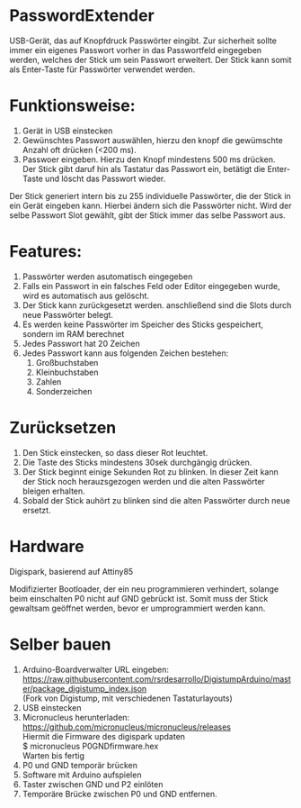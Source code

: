 # PasswordExtender
USB-Gerät, das auf Knopfdruck Passwörter eingibt.
Zur sicherheit sollte immer ein eigenes Passwort vorher in das Passwortfeld eingegeben werden, welches der Stick um sein Passwort erweitert. Der Stick kann somit als Enter-Taste für Passwörter verwendet werden.

# Funktionsweise:

1. Gerät in USB einstecken
2. Gewünschtes Passwort auswählen, hierzu den knopf die gewümschte Anzahl oft drücken (<200 ms).
3. Passwoer eingeben. Hierzu den Knopf mindestens 500 ms drücken.  
   Der Stick gibt daruf hin als Tastatur das Passwort ein, betätigt die Enter-Taste und löscht das Passwort wieder.

Der Stick generiert intern bis zu 255 individuelle Passwörter, die der Stick in ein Gerät eingeben kann. Hierbei ändern sich die Passwörter nicht. Wird der selbe Passwort Slot gewählt, gibt der Stick immer das selbe Passwort aus.

# Features:

1. Passwörter werden asutomatisch eingegeben
2. Falls ein Passwort in ein falsches Feld oder Editor eingegeben wurde, wird es automatisch aus gelöscht.
3. Der Stick kann zurückgesetzt werden. anschließend sind die Slots durch neue Passwörter  belegt.
4. Es werden keine Passwörter im Speicher des Sticks gespeichert, sondern im RAM berechnet
5. Jedes Passwort hat 20 Zeichen
5. Jedes Passwort kann aus folgenden Zeichen bestehen:
   1. Großbuchstaben
   2. Kleinbuchstaben
   3. Zahlen
   4. Sonderzeichen

# Zurücksetzen
1. Den Stick einstecken, so dass dieser Rot leuchtet.
2. Die Taste des Sticks mindestens 30sek durchgängig drücken.
3. Der Stick beginnt einige Sekunden Rot zu blinken. In dieser Zeit kann der Stick noch herauzsgezogen werden und die alten Passwörter bleigen erhalten.
4. Sobald der Stick auhört zu blinken sind die alten Passwörter durch neue ersetzt.

# Hardware
Digispark, basierend auf Attiny85

Modifizierter Bootloader, der ein neu programmieren verhindert, solange beim einschalten P0 nicht auf GND gebrückt ist. Somit muss der Stick gewaltsam geöffnet werden, bevor er umprogrammiert werden kann.

# Selber bauen

1. Arduino-Boardverwalter URL eingeben:  
   https://raw.githubusercontent.com/rsrdesarrollo/DigistumpArduino/master/package_digistump_index.json  
   (Fork von Digistump, mit verschiedenen Tastaturlayouts)
2. USB einstecken
3. Micronucleus herunterladen:  
   https://github.com/micronucleus/micronucleus/releases  
   Hiermit die Firmware des digispark updaten  
   $ micronucleus P0GNDfirmware.hex  
   Warten bis fertig
4. P0 und GND temporär brücken
5. Software mit Arduino aufspielen
6. Taster zwischen GND und P2 einlöten
7. Temporäre Brücke zwischen P0 und GND entfernen.